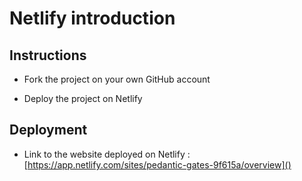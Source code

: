 # Netlify introduction

## Instructions

* Fork the project on your own GitHub account

* Deploy the project on Netlify

## Deployment

* Link to the website deployed on Netlify : [https://app.netlify.com/sites/pedantic-gates-9f615a/overview]()
